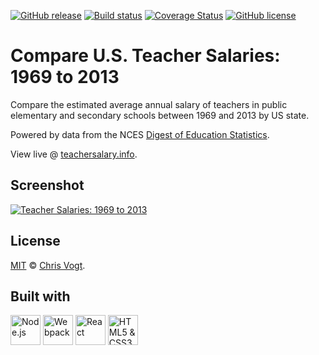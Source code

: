 [![GitHub release](https://img.shields.io/github/release/teacherdata/salaries.svg)](https://github.com/teacherdata/salaries/releases)
[![Build status](https://travis-ci.org/teacherdata/salaries.svg)](https://travis-ci.org/teacherdata/salaries)
[![Coverage Status](https://coveralls.io/repos/github/teacherdata/salaries/badge.svg)](https://coveralls.io/github/teacherdata/salaries)
[![GitHub license](https://img.shields.io/github/license/teacherdata/salaries.svg)](https://github.com/teacherdata/salaries/blob/master/LICENSE)

# Compare U.S. Teacher Salaries: 1969 to 2013

Compare the estimated average annual salary of teachers in public elementary and secondary schools between 1969 and 2013 by US state.

Powered by data from the NCES [Digest of Education Statistics](https://nces.ed.gov/programs/digest/d13/tables/dt13_211.60.asp).

View live @ [teachersalary.info](https://teachersalary.info).

## Screenshot

[![Teacher Salaries: 1969 to 2013](/public/images/screenshot.jpg)](http://teachersalary.info)

## License

[MIT](LICENSE) © [Chris Vogt](https://www.chrisvogt.me).

## Built with

<p align="left">
  <img alt="Node.js" src="https://upload.wikimedia.org/wikipedia/commons/d/d9/Node.js_logo.svg" height="48">
  <img src="https://webpack.js.org/assets/icon-square-big.svg" alt="Webpack" height="48">
	<img src="https://cdn.rawgit.com/facebook/react/455d2d1b48e5cdaeac5d0b4fd92b29b4d52bcaec/docs/img/logo_small_2x.png" alt="React" height="48">
	<img src="https://upload.wikimedia.org/wikipedia/commons/1/10/CSS3_and_HTML5_logos_and_wordmarks.svg" alt="HTML5 &amp; CSS3" height="48">
</p>

